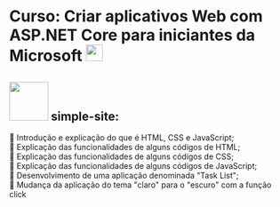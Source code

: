 # Curso: Criar aplicativos Web com ASP.NET Core para iniciantes da Microsoft <img src="https://github.com/harshjuly12/harshjuly12/assets/112745312/8fc5217a-8bd6-46cf-921d-42370f76f99b" width="30"> 
 
## <img src="https://github.com/harshjuly12/harshjuly12/assets/112745312/b399542a-4c1f-4ead-9cd4-8650efa5ee1a" width="70"> simple-site: 

🎀 Introdução e explicação do que é HTML, CSS e JavaScript; </br>
🎀 Explicação das funcionalidades de alguns códigos de HTML; </br>
🎀 Explicação das funcionalidades de alguns códigos de CSS; </br>
🎀 Explicação das funcionalidades de alguns códigos de JavaScript; </br>
🎀 Desenvolvimento de uma aplicação denominada "Task List"; </br>
🎀 Mudança da aplicação do tema "claro" para o "escuro" com a função click </br>
